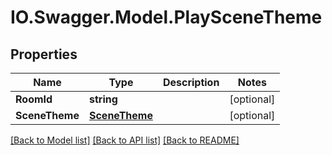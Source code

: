 # IO.Swagger.Model.PlaySceneTheme
## Properties

Name | Type | Description | Notes
------------ | ------------- | ------------- | -------------
**RoomId** | **string** |  | [optional] 
**SceneTheme** | [**SceneTheme**](SceneTheme.md) |  | [optional] 

[[Back to Model list]](../README.md#documentation-for-models) [[Back to API list]](../README.md#documentation-for-api-endpoints) [[Back to README]](../README.md)

